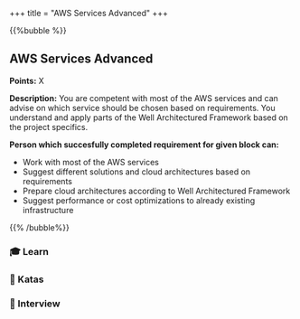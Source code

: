 +++
title = "AWS Services Advanced"
+++

{{%bubble %}}

## AWS Services Advanced

**Points:** X

**Description:** You are competent with most of the AWS services and can advise on which service should be chosen based on requirements. You understand and apply parts of the Well Architectured Framework based on the project specifics.

**Person which succesfully completed requirement for given block can:**

- Work with most of the AWS services
- Suggest different solutions and cloud architectures based on requirements
- Prepare cloud architectures according to Well Architectured Framework
- Suggest performance or cost optimizations to already existing infrastructure

{{% /bubble%}}

### 🎓 Learn
### 📝 Katas
### 🎤 Interview
